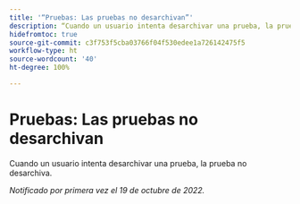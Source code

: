 ```yaml
---
title: '“Pruebas: Las pruebas no desarchivan”'
description: “Cuando un usuario intenta desarchivar una prueba, la prueba no desarchiva”.
hidefromtoc: true
source-git-commit: c3f753f5cba03766f04f530edee1a726142475f5
workflow-type: ht
source-wordcount: '40'
ht-degree: 100%

---
```



# Pruebas: Las pruebas no desarchivan

Cuando un usuario intenta desarchivar una prueba, la prueba no desarchiva.

_Notificado por primera vez el 19 de octubre de 2022._

